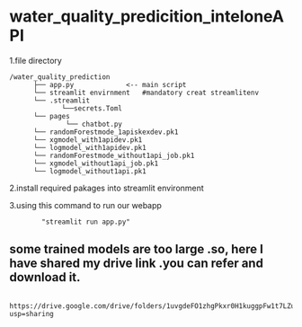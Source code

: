 # water_quality_predicition_inteloneAPI

1.file directory


    /water_quality_prediction
          ├── app.py             <-- main script
          └── streamlit envirnment   #mandatory creat streamlitenv  
          └── .streamlit
                 └──secrets.Toml
          └── pages
                  └── chatbot.py       
          └── randomForestmode_1apiskexdev.pk1
          └── xgmodel_with1apidev.pk1
          └── logmodel_with1apidev.pk1
          └── randomForestmode_without1api_job.pk1
          └── xgmodel_without1api_job.pk1
          └── logmodel_without1api.pk1
          

2.install required pakages into streamlit environment

3.using this command to run our webapp
            
            "streamlit run app.py"


## some trained models are too large .so, here I have shared my drive link .you can refer and download it.

            https://drive.google.com/drive/folders/1uvgdeFO1zhgPkxr0H1kuggpFw1t7LZum?usp=sharing

            

   
            
           
